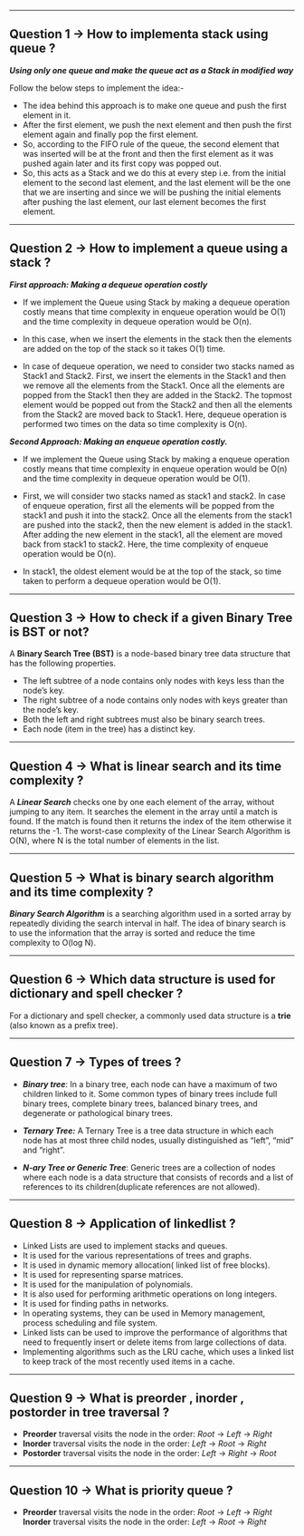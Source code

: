 <hr>

## Question 1 -> How to implementa stack using queue ? 

***Using only one queue and make the queue act as a Stack in modified way***

Follow the below steps to implement the idea:- 

* The idea behind this approach is to make one queue and push the first element in it. 
* After the first element, we push the next element and then push the first element again and finally pop the first element. 
* So, according to the FIFO rule of the queue, the second element that was inserted will be at the front and then the first element as it was pushed again later and its first copy was popped out. 
* So, this acts as a Stack and we do this at every step i.e. from the initial element to the second last element, and the last element will be the one that we are inserting and since we will be pushing the initial elements after pushing the last element, our last element becomes the first element.


<hr>

## Question 2 -> How to implement a queue using a stack ?  

***First approach: Making a dequeue operation costly***

- If we implement the Queue using Stack by making a dequeue operation costly means that time complexity in enqueue operation would be O(1) and the time complexity in dequeue operation would be O(n).

- In this case, when we insert the elements in the stack then the elements are added on the top of the stack so it takes O(1) time.

- In case of dequeue operation, we need to consider two stacks named as Stack1 and Stack2. First, we insert the elements in the Stack1 and then we remove all the elements from the Stack1. Once all the elements are popped from the Stack1 then they are added in the Stack2. The topmost element would be popped out from the Stack2 and then all the elements from the Stack2 are moved back to Stack1. Here, dequeue operation is performed two times on the data so time complexity is O(n).

***Second Approach: Making an enqueue operation costly.***

- If we implement the Queue using Stack by making a enqueue operation costly means that time complexity in enqueue operation would be O(n) and the time complexity in dequeue operation would be O(1).

- First, we will consider two stacks named as stack1 and stack2. In case of enqueue operation, first all the elements will be popped from the stack1 and push it into the stack2. Once all the elements from the stack1 are pushed into the stack2, then the new element is added in the stack1. After adding the new element in the stack1, all the element are moved back from stack1 to stack2. Here, the time complexity of enqueue operation would be O(n).

- In stack1, the oldest element would be at the top of the stack, so time taken to perform a dequeue operation would be O(1).


<hr>

## Question 3 -> How to check if a given Binary Tree is BST or not? 

A **Binary Search Tree (BST)** is a node-based binary tree data structure that has the following properties. 

* The left subtree of a node contains only nodes with keys less than the node’s key.
* The right subtree of a node contains only nodes with keys greater than the node’s key.
* Both the left and right subtrees must also be binary search trees.
* Each node (item in the tree) has a distinct key.


<hr>

## Question 4 -> What is linear search and its time complexity ? 

A ***Linear Search*** checks one by one each element of the array, without jumping to any item. It searches the element in the array until a match is found. If the match is found then it returns the index of the item otherwise it returns the -1. The worst-case complexity of the Linear Search Algorithm is O(N), where N is the total number of elements in the list. 


<hr>

## Question 5 -> What is binary search algorithm and its time complexity ? 

***Binary Search Algorithm*** is a searching algorithm used in a sorted array by repeatedly dividing the search interval in half. The idea of binary search is to use the information that the array is sorted and reduce the time complexity to O(log N). 


<hr>

## Question 6 -> Which data structure is used for dictionary and spell checker ?

For a dictionary and spell checker, a commonly used data structure is a **trie** (also known as a prefix tree). 


<hr>

## Question 7 -> Types of trees ? 

* ***Binary tree***: In a binary tree, each node can have a maximum of two children linked to it. Some common types of binary trees include full binary trees, complete binary trees, balanced binary trees, and degenerate or pathological binary trees.

* ***Ternary Tree:*** A Ternary Tree is a tree data structure in which each node has at most three child nodes, usually distinguished as “left”, “mid” and “right”.
  
* ***N-ary Tree or Generic Tree***: Generic trees are a collection of nodes where each node is a data structure that consists of records and a list of references to its children(duplicate references are not allowed).
  

<hr>

## Question 8 -> Application of linkedlist ? 

* Linked Lists are used to implement stacks and queues.
* It is used for the various representations of trees and graphs.
* It is used in dynamic memory allocation( linked list of free blocks).
* It is used for representing sparse matrices.
* It is used for the manipulation of polynomials.
* It is also used for performing arithmetic operations on long integers.
* It is used for finding paths in networks.
* In operating systems, they can be used in Memory management, process scheduling and file system.
* Linked lists can be used to improve the performance of algorithms that need to frequently insert or delete items from large collections of data.
* Implementing algorithms such as the LRU cache, which uses a linked list to keep track of the most recently used items in a cache.


<hr>

## Question 9 -> What is preorder , inorder , postorder in tree traversal ? 

* **Preorder** traversal visits the node in the order: *Root* -> *Left* -> *Right*
* **Inorder** traversal visits the node in the order: *Left* -> *Root* -> *Right*
* **Postorder** traversal visits the node in the order: *Left* -> *Right* -> *Root*
  

<hr>

## Question 10 -> What is priority queue ? 

* **Preorder** traversal visits the node in the order: *Root* -> *Left* -> *Right*
 **Inorder** traversal visits the node in the order: *Left* -> *Root* -> *Right*